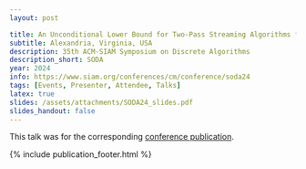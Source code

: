 ```yaml
---
layout: post

title: An Unconditional Lower Bound for Two-Pass Streaming Algorithms for Maximum Matching Approximation
subtitle: Alexandria, Virginia, USA
description: 35th ACM-SIAM Symposium on Discrete Algorithms
description_short: SODA
year: 2024
info: https://www.siam.org/conferences/cm/conference/soda24
tags: [Events, Presenter, Attendee, Talks]
latex: true
slides: /assets/attachments/SODA24_slides.pdf
slides_handout: false
---
```

This talk was for the corresponding [conference publication](/publication-An-Unconditional-Lower-Bound-for-Two-Pass-Streaming-Algorithms-for-Maximum-Matching).

{% include publication_footer.html %}